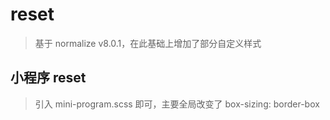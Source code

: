 # reset
> 基于 normalize v8.0.1，在此基础上增加了部分自定义样式

## 小程序 reset
> 引入 mini-program.scss 即可，主要全局改变了 box-sizing: border-box